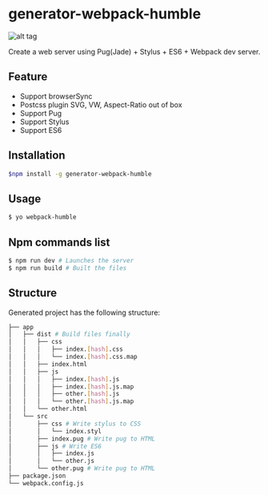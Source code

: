 # generator-webpack-humble

![alt tag](https://i.redd.it/65afg8wcubry.jpg)

Create a web server using Pug(Jade) + Stylus + ES6 + Webpack dev server.

## Feature
- Support browserSync
- Postcss plugin SVG, VW, Aspect-Ratio out of box
- Support Pug
- Support Stylus
- Support ES6

## Installation

```sh
$npm install -g generator-webpack-humble  
```

## Usage

```sh
$ yo webpack-humble
```

## Npm commands list

```sh
$ npm run dev # Launches the server
$ npm run build # Built the files
```

## Structure

Generated project has the following structure:

```sh
├── app
│   ├── dist # Build files finally 
│   │   ├── css
│   │   │   ├── index.[hash].css
│   │   │   └── index.[hash].css.map
│   │   ├── index.html
│   │   ├── js
│   │   │   ├── index.[hash].js
│   │   │   ├── index.[hash].js.map
│   │   │   ├── other.[hash].js
│   │   │   └── other.[hash].js.map
│   │   └── other.html
│   └── src
│       ├── css # Write stylus to CSS 
│       │   └── index.styl
│       ├── index.pug # Write pug to HTML
│       ├── js # Write ES6
│       │   ├── index.js
│       │   └── other.js
│       └── other.pug # Write pug to HTML
├── package.json
└── webpack.config.js
```

